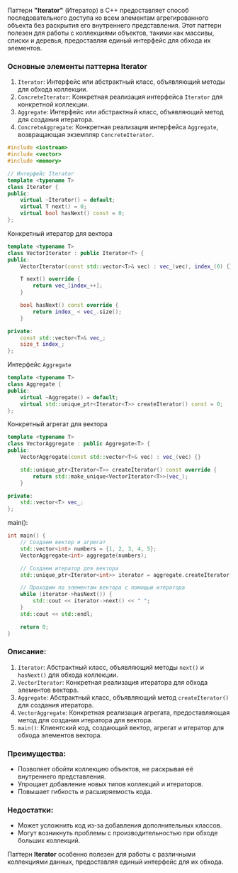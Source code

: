 Паттерн **"Iterator"** (Итератор) в C++ предоставляет способ последовательного доступа ко всем элементам агрегированного объекта без раскрытия его внутреннего представления. Этот паттерн полезен для работы с коллекциями объектов, такими как массивы, списки и деревья, предоставляя единый интерфейс для обхода их элементов.

### Основные элементы паттерна Iterator

1. `Iterator`: Интерфейс или абстрактный класс, объявляющий методы для обхода коллекции.
2. `ConcreteIterator`: Конкретная реализация интерфейса `Iterator` для конкретной коллекции.
3. `Aggregate`: Интерфейс или абстрактный класс, объявляющий метод для создания итератора.
4. `ConcreteAggregate`: Конкретная реализация интерфейса `Aggregate`, возвращающая экземпляр `ConcreteIterator`.
```cpp
#include <iostream>
#include <vector>
#include <memory>

// Интерфейс Iterator
template <typename T>
class Iterator {
public:
    virtual ~Iterator() = default;
    virtual T next() = 0;
    virtual bool hasNext() const = 0;
};
```
Конкретный итератор для вектора
```cpp
template <typename T>
class VectorIterator : public Iterator<T> {
public:
    VectorIterator(const std::vector<T>& vec) : vec_(vec), index_(0) {}

    T next() override {
        return vec_[index_++];
    }

    bool hasNext() const override {
        return index_ < vec_.size();
    }

private:
    const std::vector<T>& vec_;
    size_t index_;
};
```
Интерфейс `Aggregate`
```cpp
template <typename T>
class Aggregate {
public:
    virtual ~Aggregate() = default;
    virtual std::unique_ptr<Iterator<T>> createIterator() const = 0;
};
```
Конкретный агрегат для вектора
```cpp
template <typename T>
class VectorAggregate : public Aggregate<T> {
public:
    VectorAggregate(const std::vector<T>& vec) : vec_(vec) {}

    std::unique_ptr<Iterator<T>> createIterator() const override {
        return std::make_unique<VectorIterator<T>>(vec_);
    }

private:
    std::vector<T> vec_;
};
```
main():
```cpp
int main() {
    // Создаем вектор и агрегат
    std::vector<int> numbers = {1, 2, 3, 4, 5};
    VectorAggregate<int> aggregate(numbers);

    // Создаем итератор для вектора
    std::unique_ptr<Iterator<int>> iterator = aggregate.createIterator();

    // Проходим по элементам вектора с помощью итератора
    while (iterator->hasNext()) {
        std::cout << iterator->next() << " ";
    }
    std::cout << std::endl;

    return 0;
}
```
### Описание:
1. `Iterator`: Абстрактный класс, объявляющий методы `next()` и `hasNext()` для обхода коллекции.
2. `VectorIterator`: Конкретная реализация итератора для обхода элементов вектора.
3. `Aggregate`: Абстрактный класс, объявляющий метод `createIterator()` для создания итератора.
4. `VectorAggregate`: Конкретная реализация агрегата, предоставляющая метод для создания итератора для вектора.
5. `main()`: Клиентский код, создающий вектор, агрегат и итератор для обхода элементов вектора.

### Преимущества:
- Позволяет обойти коллекцию объектов, не раскрывая её внутреннего представления.
- Упрощает добавление новых типов коллекций и итераторов.
- Повышает гибкость и расширяемость кода.

### Недостатки:
- Может усложнить код из-за добавления дополнительных классов.
- Могут возникнуть проблемы с производительностью при обходе больших коллекций.

Паттерн **Iterator** особенно полезен для работы с различными коллекциями данных, предоставляя единый интерфейс для их обхода.